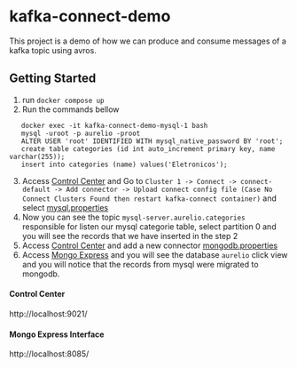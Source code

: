# kafka-connect-demo

This project is a demo of how we can produce and consume messages of a kafka topic using avros.

## Getting Started



1. run `docker compose up`
2. Run the commands bellow
```
   docker exec -it kafka-connect-demo-mysql-1 bash
   mysql -uroot -p aurelio -proot
   ALTER USER 'root' IDENTIFIED WITH mysql_native_password BY 'root';
   create table categories (id int auto_increment primary key, name varchar(255));
   insert into categories (name) values('Eletronicos');
```
3. Access [Control Center](http://localhost:9021/)  and Go to `Cluster 1 -> Connect -> connect-default -> Add connector -> Upload connect config file
(Case No Connect Clusters Found then restart kafka-connect container)` and select [mysql.properties](/connectors/mysql.properties)
4. Now you can see the topic `mysql-server.aurelio.categories` responsible for listen our mysql categorie table, select partition 0 and you will see the records that we have inserted in the step 2
5. Access [Control Center](http://localhost:9021/)  and add a new connector [mongodb.properties](/connectors/mongodb.properties)
6. Access [Mongo Express](http://localhost:8085/) and you will see the database `aurelio` click view and you will notice that the records from mysql were migrated to mongodb.




#### Control Center

http://localhost:9021/

#### Mongo Express Interface

http://localhost:8085/